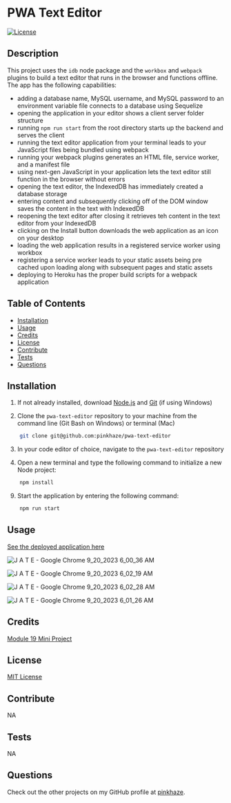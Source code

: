 # PWA Text Editor

  [![License](https://img.shields.io/badge/License-MIT-orange.svg)](https://choosealicense.com/licenses/mit/)

  ## Description

  This project uses the `idb` node package and the `workbox` and  `webpack` plugins to build a text editor that runs in the browser and functions offline. The app has the following capabilities:

 * adding a database name, MySQL username, and MySQL password to an environment variable file connects to a database using Sequelize
 * opening the application in your editor shows a client server folder structure
 * running `npm run start` from the root directory starts up the backend and serves the client
 * running the text editor application from your terminal leads to your JavaScript files being bundled using webpack
 * running your webpack plugins generates an HTML file, service worker, and a manifest file
 * using next-gen JavaScript in your application lets the text editor still function in the browser without errors
 * opening the text editor, the IndexedDB has immediately created a database storage
 * entering content and subsequently clicking off of the DOM window saves the content in the text with IndexedDB
 * reopening the text editor after closing it retrieves teh content in the text editor from your IndexedDB
 * clicking on the Install button downloads the web application as an icon on your desktop
 * loading the web application results in a registered service worker using workbox
 * registering a service worker leads to your static assets being pre cached upon loading along with subsequent pages and static assets
 * deploying to Heroku has the proper build scripts for a webpack application

  ## Table of Contents
  - [Installation](#installation)
  - [Usage](#usage)
  - [Credits](#credits)
  - [License](#license)
  - [Contribute](#contribute)
  - [Tests](#tests)
  - [Questions](#questions)
  
  ## Installation

  1. If not already installed, download [Node.js](https://nodejs.org/en/download) and [Git](https://git-scm.com) (if using Windows)
  
  2. Clone the `pwa-text-editor` repository to your machine from the command line (Git Bash on Windows) or terminal (Mac)
  
  ```bash
      git clone git@github.com:pinkhaze/pwa-text-editor
  ```

  3. In your code editor of choice, navigate to the `pwa-text-editor` repository

  4. Open a new terminal and type the following command to initialize a new Node project:

  ```bash
      npm install
  ```

  9. Start the application by entering the following command:

  ```bash
      npm run start
  ```

  ## Usage

  [See the deployed application here](https://pwa-jate-23-cdbe4e800d92.herokuapp.com/)

![J A T E - Google Chrome 9_20_2023 6_00_36 AM](https://github.com/pinkhaze/code-refactor/assets/55771228/1465dace-1cd4-4144-906c-ad8d49c12de4)

![J A T E - Google Chrome 9_20_2023 6_02_19 AM](https://github.com/pinkhaze/code-refactor/assets/55771228/eb0aa889-be48-448a-819d-dad16b1d3aae)

![J A T E - Google Chrome 9_20_2023 6_02_28 AM](https://github.com/pinkhaze/code-refactor/assets/55771228/1c83dfba-00da-4435-96c5-606e52007606)

![J A T E - Google Chrome 9_20_2023 6_01_26 AM](https://github.com/pinkhaze/code-refactor/assets/55771228/f33f525d-8d30-4773-a0e5-c1081f1b1b37)

  ## Credits

  [Module 19 Mini Project](https://git.bootcampcontent.com/University-of-Minnesota/UofM-VIRT-FSF-PT-04-2023-U-LOLC-ENTG/-/tree/main/19-PWA/01-Activities/28-Stu_Mini-Project)

  ## License

  [MIT License](https://choosealicense.com/licenses/mit/)

  ## Contribute

  NA
  
  ## Tests

  NA

  ## Questions

  Check out the other projects on my GitHub profile at [pinkhaze](https://github.com/pinkhaze).

